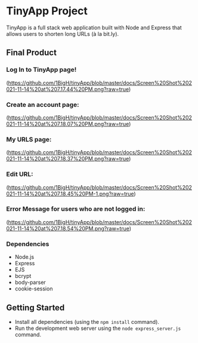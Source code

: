 # TinyApp Project

TinyApp is a full stack web application built with Node and Express that allows users to shorten long URLs (à la bit.ly).

## Final Product

### Log In to TinyApp page!

(https://github.com/1BigH/tinyApp/blob/master/docs/Screen%20Shot%202021-11-14%20at%207.17.44%20PM.png?raw=true)

### Create an account page:

(https://github.com/1BigH/tinyApp/blob/master/docs/Screen%20Shot%202021-11-14%20at%207.18.07%20PM.png?raw=true)

### My URLS page:

(https://github.com/1BigH/tinyApp/blob/master/docs/Screen%20Shot%202021-11-14%20at%207.18.37%20PM.png?raw=true)



### Edit URL:

(https://github.com/1BigH/tinyApp/blob/master/docs/Screen%20Shot%202021-11-14%20at%207.18.45%20PM-1.png?raw=true)

### Error Message for users who are not logged in:

(https://github.com/1BigH/tinyApp/blob/master/docs/Screen%20Shot%202021-11-14%20at%207.18.54%20PM.png?raw=true)

### Dependencies

- Node.js
- Express
- EJS
- bcrypt
- body-parser
- cookie-session

## Getting Started

- Install all dependencies (using the `npm install` command).
- Run the development web server using the `node express_server.js` command.